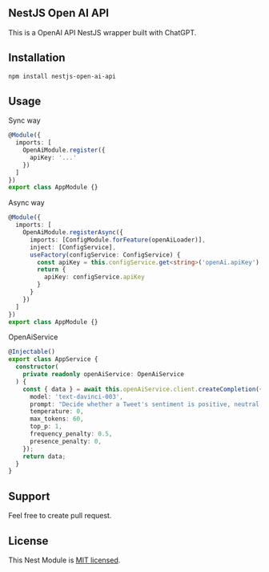 ## NestJS Open AI API

This is a OpenAI API NestJS wrapper built with ChatGPT.

## Installation

```bash
npm install nestjs-open-ai-api
```

## Usage

Sync way
```ts
@Module({
  imports: [
    OpenAiModule.register({
      apiKey: '...'
    })
  ]
})
export class AppModule {}
```

Async way
```ts
@Module({
  imports: [
    OpenAiModule.registerAsync({
      imports: [ConfigModule.forFeature(openAiLoader)],
      inject: [ConfigService],
      useFactory(configService: ConfigService) {
        const apiKey = this.configService.get<string>('openAi.apiKey')
        return {
          apiKey: configService.apiKey
        }
      }
    })
  ]
})
export class AppModule {}
```

OpenAiService
```ts
@Injectable()
export class AppService {
  constructor(
    private readonly openAiService: OpenAiService
  ) {
    const { data } = await this.openAiService.client.createCompletion({
      model: 'text-davinci-003',
      prompt: "Decide whether a Tweet's sentiment is positive, neutral, or negative.\n\nTweet: \"I loved the new Batma movie!\"\nSentiment:",
      temperature: 0,
      max_tokens: 60,
      top_p: 1,
      frequency_penalty: 0.5,
      presence_penalty: 0,
    });
    return data;
  }
}
```



## Support

Feel free to create pull request.


## License

This Nest Module is [MIT licensed](LICENSE).
